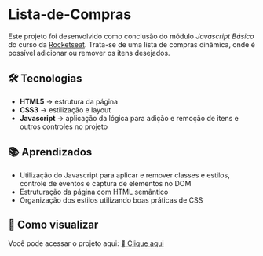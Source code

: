 # Lista-de-Compras

Este projeto foi desenvolvido como conclusão do módulo *Javascript Básico* do curso da [Rocketseat](https://www.rocketseat.com.br/).
Trata-se de uma lista de compras dinâmica, onde é possível adicionar ou remover os itens desejados.

## 🛠️ Tecnologias

- **HTML5** → estrutura da página  
- **CSS3** → estilização e layout  
- **Javascript** → aplicação da lógica para adição e remoção de itens e outros controles no projeto

## 📚 Aprendizados

- Utilização do Javascript para aplicar e remover classes e estilos, controle de eventos e captura de elementos no DOM 
- Estruturação da página com HTML semântico  
- Organização dos estilos utilizando boas práticas de CSS

## 🚀 Como visualizar

Você pode acessar o projeto aqui: [🔗 Clique aqui](https://lagantunes.github.io/Lista-de-Compras)
